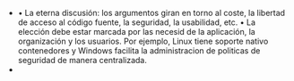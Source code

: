 - • La eterna discusión: los argumentos giran en torno al coste, la libertad de acceso al código
  fuente, la seguridad, la usabilidad, etc.
  • La elección debe estar marcada por las necesid
  de la aplicación, la organización y los
  usuarios. Por ejemplo, Linux tiene soporte nativo
  contenedores y Windows facilita la
  administracion de politicas de seguridad de manera centralizada.
-